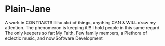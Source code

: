 # Plain-Jane
A work in CONTRAST!! I like alot of things, anything CAN & WILL draw my attention. The phenomenon is keeping it!!!
I hold people in this same regard. The only keepers so far: My Faith, Few family members, a Plethora of eclectic music, and now Software Development 
